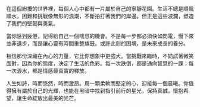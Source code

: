 在這個紛擾的世界裡，每個人心中都有一片屬於自己的寧靜花園。生活不總是順風順水，困難和挑戰像無形的浪潮，不斷拍打著我們的岸邊。但正是這些波瀾，塑造了我們的堅韌與勇氣。

當你感到疲憊，記得給自己一個喘息的機會。不是每一步都必須快如閃電，慢下來並非退步，而是讓心靈有時間重整旗鼓。或許此刻的困境，是未來成長的養分。

相信那份深藏在內心的力量，它比你想象中更強大。當挑戰來臨時，不妨試著微笑面對，因為你的態度，決定了生活的色彩。每一次跌倒，都是通向智慧的一課；每一次淚水，都是情感最真實的釋放。

人生如詩，時而悠然，時而激昂。用一顆柔軟而堅定的心，迎接每一個晨曦。你值得擁有屬於自己的光輝，也能在黑暗中找到指引前行的星光。保持真誠，懷抱希望，讓生命綻放出最美的光芒。